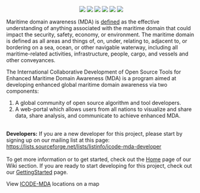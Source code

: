 <p align='center'>
<img src='https://icode-mda.googlecode.com/svn/wiki/images/100px-Chile_orb.png' />
<img src='https://icode-mda.googlecode.com/svn/wiki/images/100px-Ghana-orb.png' />
<img src='https://icode-mda.googlecode.com/svn/wiki/images/100px-Seychelles-orb.png' />
<img src='https://icode-mda.googlecode.com/svn/wiki/images/100px-Tanzania_orb.png' />
<img src='https://icode-mda.googlecode.com/svn/wiki/images/110px-Mauritius-orb.png' />
<img src='https://icode-mda.googlecode.com/svn/wiki/images/100px-South-Africa-orb.png' />
</p>

Maritime domain awareness (MDA) is [defined](http://en.wikipedia.org/wiki/Maritime_domain_awareness) as the effective understanding of anything associated with the maritime domain that could impact the security, safety, economy, or environment.  The maritime domain is defined as all areas and things of, on, under, relating to, adjacent to, or bordering on a sea, ocean, or other navigable waterway, including all maritime-related activities, infrastructure, people, cargo, and vessels and other conveyances.

The International Collaborative Development of Open Source Tools for Enhanced Maritime Domain Awareness (MDA) is a program aimed at developing enhanced global maritime domain awareness via two components:

  1. A global community of open source algorithm and tool developers.
  1. A web-portal which allows users from all nations to visualize and share data, share analysis, and communicate to achieve enhanced MDA.
<br>
<b>Developers:</b> If you are a new developer for this project, please start by signing up on our mailing list at this page: <a href='https://lists.sourceforge.net/lists/listinfo/icode-mda-developer'>https://lists.sourceforge.net/lists/listinfo/icode-mda-developer</a>
<br>
<br>
To get more information or to get started, check out the <a href='Home.md'>Home</a> page of our Wiki section. If you are ready to start developing for this project, check out our <a href='GettingStarted.md'>GettingStarted</a> page.</li></ul>

View <a href='http://maps.google.com/maps/ms?msid=206599459418962527974.0004bfb0f288f5c28ac95&msa=0'>ICODE-MDA</a> locations on a map<br>
<br>
<br>
